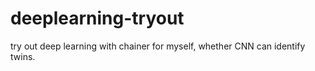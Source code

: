 # deeplearning-tryout
try out deep learning with chainer for myself, whether CNN can identify twins. 
